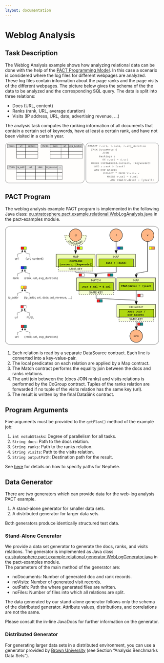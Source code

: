```yaml
---
layout: documentation
---
```

Weblog Analysis
===============

Task Description
----------------

The Weblog Analysis example shows how analyzing relational data can be
done with the help of the [PACT Programming
Model](pactpm.html "pactpm").
In this case a scenario is considered where the log files for different
webpages are analyzed. These log files contain information about the
page ranks and the page visits of the different webpages. The picture
below gives the schema of the the data to be analyzed and the
corresponding SQL query. The data is split into three relations:

-   Docs (URL, content)
-   Ranks (rank, URL, average duration)
-   Visits (IP address, URL, date, advertising revenue, …)

The analysis task computes the ranking information of all documents that
contain a certain set of keywords, have at least a certain rank, and
have not been visited in a certain year.

[![](media/wiki/weblog_taskdescription.png)](media/wiki/weblog_taskdescription.png "weblog_taskdescription.png")

PACT Program
------------

The weblog analysis example PACT program is implemented in the following
Java class:
[eu.stratosphere.pact.example.relational.WebLogAnalysis.java](https://github.com/stratosphere/stratosphere/blob/master/pact/pact-examples/src/main/java/eu/stratosphere/pact/example/relational/WebLogAnalysis.java "https://github.com/stratosphere/stratosphere/blob/master/pact/pact-examples/src/main/java/eu/stratosphere/pact/example/relational/WebLogAnalysis.java")
in the pact-examples module.

[![](media/wiki/weblog_pactprogram.png)](media/wiki/weblog_pactprogram.png "weblog_pactprogram.png")

1.  Each relation is read by a separate DataSource contract. Each line
    is converted into a key-value-pair.
2.  The local predicates on each relation are applied by a Map contract.
3.  The Match contract performs the equality join between the docs and
    ranks relations.
4.  The anti join between the (docs JOIN ranks) and visits relations is
    performed by the CoGroup contract. Tuples of the ranks relation are
    forwarded if no tuple of the visits relation has the same key (url).
5.  The result is written by the final DataSink contract.

Program Arguments
-----------------

Five arguments must be provided to the `getPlan()` method of the example
job:

1.  `int noSubStasks`: Degree of parallelism for all tasks.
2.  `String docs`: Path to the docs relation.
3.  `String ranks`: Path to the ranks relation.
4.  `String visits`: Path to the visits relation.
5.  `String outputPath`: Destination path for the result.

See
[here](executepactprogram.html "executepactprogram")
for details on how to specify paths for Nephele.

Data Generator
--------------

There are two generators which can provide data for the web-log analysis
PACT example.

1.  A stand-alone generator for smaller data sets.
2.  A distributed generator for larger data sets.

Both generators produce identically structured test data.

### Stand-Alone Generator

We provide a data set generator to generate the docs, ranks, and visits
relations. The generator is implemented as Java class
[eu.stratosphere.pact.example.relational.generator.WebLogGenerator.java](https://github.com/stratosphere/stratosphere/blob/master/pact/pact-examples/src/main/java/eu/stratosphere/pact/example/relational/generator/WebLogGenerator.java "https://github.com/stratosphere/stratosphere/blob/master/pact/pact-examples/src/main/java/eu/stratosphere/pact/example/relational/generator/WebLogGenerator.java")
in the pact-examples module.   
 The parameters of the main method of the generator are:

-   noDocuments: Number of generated doc and rank records.
-   noVisits: Number of generated visit records.
-   outPath: Path the where generated files are written.
-   noFiles: Number of files into which all relations are split.

The data generated by our stand-alone generator follows only the schema
of the distributed generator. Attribute values, distributions, and
correlations are not the same.   

Please consult the in-line JavaDocs for further information on the
generator.

### Distributed Generator

For generating larger data sets in a distributed environment, you can
use a generator provided by [Brown
University](http://database.cs.brown.edu/projects/mapreduce-vs-dbms/ "http://database.cs.brown.edu/projects/mapreduce-vs-dbms/")
(see Section “Analysis Benchmarks Data Sets”).
